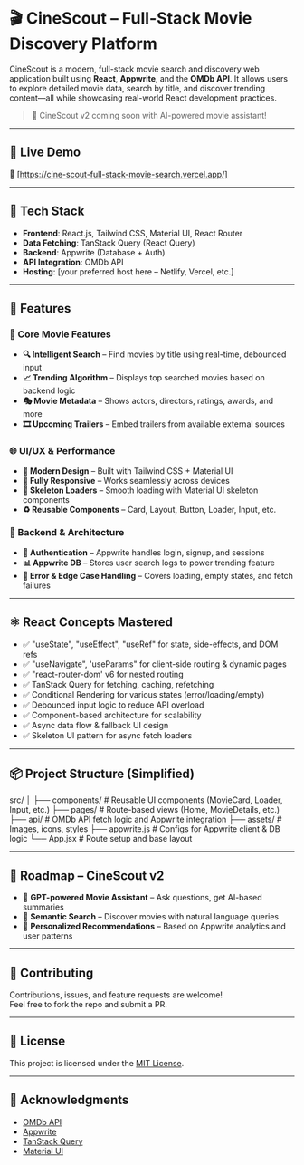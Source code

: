 # 🎬 CineScout – Full-Stack Movie Discovery Platform

CineScout is a modern, full-stack movie search and discovery web application built using **React**, **Appwrite**, and the **OMDb API**. It allows users to explore detailed movie data, search by title, and discover trending content—all while showcasing real-world React development practices.

> 🚧 CineScout v2 coming soon with AI-powered movie assistant!

---

## 🚀 Live Demo

🔗 [https://cine-scout-full-stack-movie-search.vercel.app/] 

---

## 🧰 Tech Stack

- **Frontend**: React.js, Tailwind CSS, Material UI, React Router
- **Data Fetching**: TanStack Query (React Query)
- **Backend**: Appwrite (Database + Auth)
- **API Integration**: OMDb API
- **Hosting**: [your preferred host here – Netlify, Vercel, etc.]

---

## 🔑 Features

### 🎥 Core Movie Features

- **🔍 Intelligent Search** – Find movies by title using real-time, debounced input
- **📈 Trending Algorithm** – Displays top searched movies based on backend logic
- **🎭 Movie Metadata** – Shows actors, directors, ratings, awards, and more
- **🎞️ Upcoming Trailers** – Embed trailers from available external sources

### 🌐 UI/UX & Performance

- **🧱 Modern Design** – Built with Tailwind CSS + Material UI
- **📱 Fully Responsive** – Works seamlessly across devices
- **🦴 Skeleton Loaders** – Smooth loading with Material UI skeleton components
- **♻️ Reusable Components** – Card, Layout, Button, Loader, Input, etc.

### 🔐 Backend & Architecture

- **🔑 Authentication** – Appwrite handles login, signup, and sessions
- **📊 Appwrite DB** – Stores user search logs to power trending feature
- **🚨 Error & Edge Case Handling** – Covers loading, empty states, and fetch failures

---

## ⚛️ React Concepts Mastered

- ✅ "useState", "useEffect", "useRef" for state, side-effects, and DOM refs
- ✅ "useNavigate", 'useParams" for client-side routing & dynamic pages
- ✅ "react-router-dom' v6 for nested routing
- ✅ TanStack Query for fetching, caching, refetching
- ✅ Conditional Rendering for various states (error/loading/empty)
- ✅ Debounced input logic to reduce API overload
- ✅ Component-based architecture for scalability
- ✅ Async data flow & fallback UI design
- ✅ Skeleton UI pattern for async fetch loaders

---

## 📦 Project Structure (Simplified)

src/
│
├── components/ # Reusable UI components (MovieCard, Loader, Input, etc.)
├── pages/ # Route-based views (Home, MovieDetails, etc.)
├── api/ # OMDb API fetch logic and Appwrite integration
├── assets/ # Images, icons, styles
├── appwrite.js # Configs for Appwrite client & DB logic
└── App.jsx # Route setup and base layout



---

## 🧠 Roadmap – CineScout v2

- 🤖 **GPT-powered Movie Assistant** – Ask questions, get AI-based summaries
- 🧠 **Semantic Search** – Discover movies with natural language queries
- 🎯 **Personalized Recommendations** – Based on Appwrite analytics and user patterns

---

## 🤝 Contributing

Contributions, issues, and feature requests are welcome!  
Feel free to fork the repo and submit a PR.

---

## 📄 License

This project is licensed under the [MIT License](LICENSE).

---

## 🙌 Acknowledgments

- [OMDb API](http://www.omdbapi.com/)
- [Appwrite](https://appwrite.io/)
- [TanStack Query](https://tanstack.com/query/latest)
- [Material UI](https://mui.com/)

